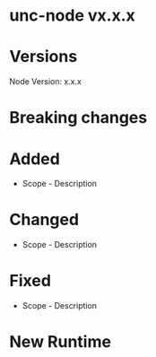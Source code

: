 # unc-node vx.x.x

# Versions

Node Version: x.x.x

# Breaking changes
<!-- Does this upgrade include any breadking changes ? Yes / No, describe -->
<!-- Will it require a binary upgrade ? Yes / No -->

# Added

- Scope - Description

# Changed

- Scope - Description

# Fixed

- Scope - Description

# New Runtime
<!-- Summary generated by SR tool in case of runtime upgrade -->
